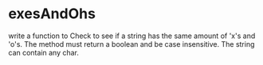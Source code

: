 # exesAndOhs
write a function to Check to see if a string has the same amount of 'x's and 'o's. The method must return a boolean and be case insensitive. The string can contain any char.
